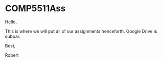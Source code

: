 # COMP5511Ass

Hello, 

This is where we will put all of our assignments henceforth. Google Drive is subpar. 

Best, 

Robert 
